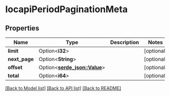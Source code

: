 # IocapiPeriodPaginationMeta

## Properties

Name | Type | Description | Notes
------------ | ------------- | ------------- | -------------
**limit** | Option<**i32**> |  | [optional]
**next_page** | Option<**String**> |  | [optional]
**offset** | Option<[**serde_json::Value**](.md)> |  | [optional]
**total** | Option<**i64**> |  | [optional]

[[Back to Model list]](./README.md#documentation-for-models) [[Back to API list]](./README.md#documentation-for-api-endpoints) [[Back to README]](../README.md)
